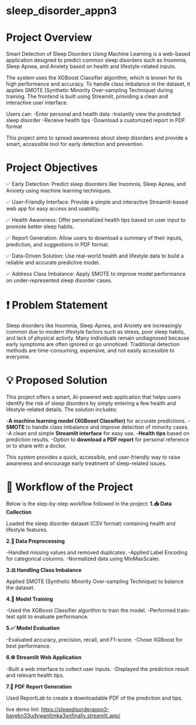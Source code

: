 
# sleep_disorder_appn3
# Project Overview
Smart Detection of Sleep Disorders Using Machine Learning is a web-based application designed to predict common sleep disorders such as Insomnia, Sleep Apnea, and Anxiety based on health and lifestyle-related inputs.

The system uses the XGBoost Classifier algorithm, which is known for its high performance and accuracy. To handle class imbalance in the dataset, it applies SMOTE (Synthetic Minority Over-sampling Technique) during training. The frontend is built using Streamlit, providing a clean and interactive user interface.

Users can:
-Enter personal and health data
-Instantly view the predicted sleep disorder
-Receive health tips
-Download a customized report in PDF format

This project aims to spread awareness about sleep disorders and provide a smart, accessible tool for early detection and prevention.

# Project Objectives
✅ Early Detection: Predict sleep disorders like Insomnia, Sleep Apnea, and Anxiety using machine learning techniques.

✅ User-Friendly Interface: Provide a simple and interactive Streamlit-based web app for easy access and usability.

✅ Health Awareness: Offer personalized health tips based on user input to promote better sleep habits.

✅ Report Generation: Allow users to download a summary of their inputs, prediction, and suggestions in PDF format.

✅ Data-Driven Solution: Use real-world health and lifestyle data to build a reliable and accurate predictive model.

✅ Address Class Imbalance: Apply SMOTE to improve model performance on under-represented sleep disorder cases.

 # ❗ Problem Statement
Sleep disorders like Insomnia, Sleep Apnea, and Anxiety are increasingly common due to modern lifestyle factors such as stress, poor sleep habits, and lack of physical activity. Many individuals remain undiagnosed because early symptoms are often ignored or go unnoticed.
Traditional detection methods are time-consuming, expensive, and not easily accessible to everyone.

# 💡 Proposed Solution
This project offers a smart, AI-powered web application that helps users identify the risk of sleep disorders by simply entering a few health and lifestyle-related details.
The solution includes:

-**A machine learning model (XGBoost Classifier)** for accurate predictions.
-**SMOTE** to handle class imbalance and improve detection of minority cases.
-A clean and simple **Streamlit interface** for easy use.
-**Health tips** based on prediction results.
-Option to **download a PDF report** for personal reference or to share with a doctor.

This system provides a quick, accessible, and user-friendly way to raise awareness and encourage early treatment of sleep-related issues.

# 🔄 Workflow of the Project
Below is the step-by-step workflow followed in the project:
**1.📥 Data Collection**

Loaded the sleep disorder dataset (CSV format) containing health and lifestyle features.

**2.🧹 Data Preprocessing**

-Handled missing values and removed duplicates.
-Applied Label Encoding for categorical columns.
-Normalized data using MinMaxScaler.

**3.⚖️ Handling Class Imbalance**

Applied SMOTE (Synthetic Minority Over-sampling Technique) to balance the dataset.

**4.🤖 Model Training**

-Used the XGBoost Classifier algorithm to train the model.
-Performed train-test split to evaluate performance.

**5.✅ Model Evaluation**

-Evaluated accuracy, precision, recall, and F1-score.
-Chose XGBoost for best performance.

**6.🌐 Streamlit Web Application**

-Built a web interface to collect user inputs.
-Displayed the prediction result and relevant health tips.

**7.📄 PDF Report Generation**

Used ReportLab to create a downloadable PDF of the prediction and tips.

live demo lint: https://sleepdisorderappn3-bayekn33udywanltmka3xnfinally.streamlit.app/






